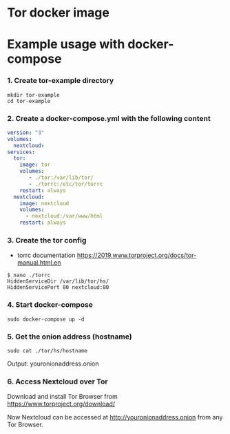 # Tor docker image

# Example usage with docker-compose
### 1. Create tor-example directory
```
mkdir tor-example
cd tor-example
```
### 2. Create a docker-compose.yml with the following content
```yaml
version: "3"
volumes:
  nextcloud:
services:
  tor:
    image: tor
    volumes:
       - ./tor:/var/lib/tor/ 
       - ./torrc:/etc/tor/torrc
    restart: always
  nextcloud:
    image: nextcloud
    volumes:
      - nextcloud:/var/www/html
    restart: always
```


### 3. Create the tor config
- torrc documentation https://2019.www.torproject.org/docs/tor-manual.html.en

```
$ nano ./torrc
HiddenServiceDir /var/lib/tor/hs/
HiddenServicePort 80 nextcloud:80
```


### 4. Start docker-compose
```
sudo docker-compose up -d
```

### 5. Get the onion address (hostname)
```
sudo cat ./tor/hs/hostname
```
Output: youronionaddress.onion

### 6. Access Nextcloud over Tor
Download and install Tor Browser from https://www.torproject.org/download/

Now Nextcloud can be accessed at http://youronionaddress.onion from any Tor Browser.
